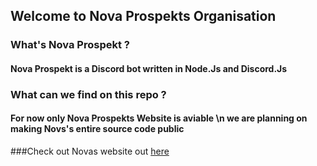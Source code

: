## Welcome to Nova Prospekts Organisation
### What's Nova Prospekt ?
#### Nova Prospekt is a Discord bot written in Node.Js and Discord.Js 
### What can we find on this repo ? 
#### For now only Nova Prospekts Website is aviable \n we are planning on making Novs's entire source code public 
###Check out Novas website out [here](https://overlord-crow.github.io/NovaWebApp/)
<!--

**Here are some ideas to get you started:**

🙋‍♀️ A short introduction - what is your organization all about?
🌈 Contribution guidelines - how can the community get involved?
👩‍💻 Useful resources - where can the community find your docs? Is there anything else the community should know?
🍿 Fun facts - what does your team eat for breakfast?
🧙 Remember, you can do mighty things with the power of [Markdown](https://docs.github.com/github/writing-on-github/getting-started-with-writing-and-formatting-on-github/basic-writing-and-formatting-syntax)
-->
